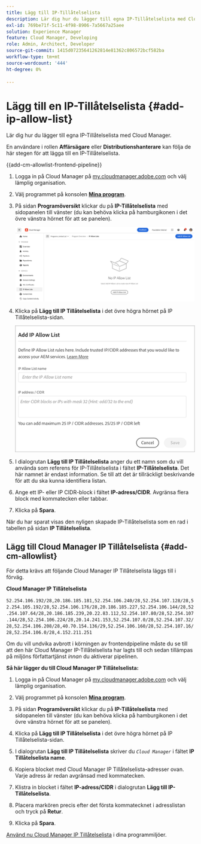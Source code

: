 ```yaml
---
title: Lägg till IP-Tillåtelselista
description: Lär dig hur du lägger till egna IP-Tillåtelselista med Cloud Manager.
exl-id: 769be71f-5c11-4f98-8906-7a5667a25aee
solution: Experience Manager
feature: Cloud Manager, Developing
role: Admin, Architect, Developer
source-git-commit: 1415d07235641262814e81362c806572bcf582ba
workflow-type: tm+mt
source-wordcount: '444'
ht-degree: 0%

---
```



# Lägg till en IP-Tillåtelselista {#add-ip-allow-list}

Lär dig hur du lägger till egna IP-Tillåtelselista med Cloud Manager.

En användare i rollen **Affärsägare** eller **Distributionshanterare** kan följa de här stegen för att lägga till en IP-Tillåtelselista.

{{add-cm-allowlist-frontend-pipeline}}

1. Logga in på Cloud Manager på [my.cloudmanager.adobe.com](https://my.cloudmanager.adobe.com/) och välj lämplig organisation.

1. Välj programmet på konsolen **[Mina program](/help/implementing/cloud-manager/navigation.md#my-programs)**.

1. På sidan **Programöversikt** klickar du på **IP-Tillåtelselista** med sidopanelen till vänster (du kan behöva klicka på hamburgikonen i det övre vänstra hörnet för att se panelen).

   ![Alternativet IP-Tillåtelselista på sidpanelen](/help/implementing/cloud-manager/assets/ip-allow-list/ip-allow-list-create.png)

1. Klicka på **Lägg till IP Tillåtelselista** i det övre högra hörnet på IP Tillåtelselista-sidan.

   ![Dialogrutan Lägg till IP-Tillåtelselista](/help/implementing/cloud-manager/assets/ip-allow-list/ip-allow-list-create02.png)

1. I dialogrutan **Lägg till IP Tillåtelselista** anger du ett namn som du vill använda som referens för IP-Tillåtelselista i fältet **IP-Tillåtelselista**. Det här namnet är endast information. Se till att det är tillräckligt beskrivande för att du ska kunna identifiera listan.

1. Ange ett IP- eller IP CIDR-block i fältet **IP-adress/CIDR**. Avgränsa flera block med kommatecken eller tabbar.

1. Klicka på **Spara**.

När du har sparat visas den nyligen skapade IP-Tillåtelselista som en rad i tabellen på sidan **IP Tillåtelselista**.

## Lägg till Cloud Manager IP Tillåtelselista {#add-cm-allowlist}

För detta krävs att följande Cloud Manager IP Tillåtelselista läggs till i förväg.

**Cloud Manager IP Tillåtelselista**

`52.254.106.192/28,20.186.185.181,52.254.106.240/28,52.254.107.128/28,52.254.105.192/28,52.254.106.176/28,20.186.185.227,52.254.106.144/28,52.254.107.64/28,20.186.185.239,20.22.83.112,52.254.107.80/28,52.254.107.144/28,52.254.106.224/28,20.14.241.153,52.254.107.0/28,52.254.107.32/28,52.254.106.208/28,40.70.154.136/29,52.254.106.160/28,52.254.107.16/28,52.254.106.0/28,4.152.211.251`

Om du vill undvika avbrott i körningen av frontendpipeline måste du se till att den här Cloud Manager IP-Tillåtelselista har lagts till och sedan tillämpas på miljöns författartjänst *innan* du aktiverar pipelinen.

**Så här lägger du till Cloud Manager IP Tillåtelselista:**

1. Logga in på Cloud Manager på [my.cloudmanager.adobe.com](https://my.cloudmanager.adobe.com/) och välj lämplig organisation.

1. Välj programmet på konsolen **[Mina program](/help/implementing/cloud-manager/navigation.md#my-programs)**.

1. På sidan **Programöversikt** klickar du på **IP-Tillåtelselista** med sidopanelen till vänster (du kan behöva klicka på hamburgikonen i det övre vänstra hörnet för att se panelen).

1. Klicka på **Lägg till IP Tillåtelselista** i det övre högra hörnet på IP Tillåtelselista-sidan.

1. I dialogrutan **Lägg till IP Tillåtelselista** skriver du *`Cloud Manager`* i fältet **IP Tillåtelselista name**.

1. Kopiera blocket med Cloud Manager IP Tillåtelselista-adresser ovan. Varje adress är redan avgränsad med kommatecken.

1. Klistra in blocket i fältet **IP-adress/CIDR** i dialogrutan **Lägg till IP-Tillåtelselista**.

1. Placera markören precis efter det första kommatecknet i adresslistan och tryck på **Retur**.

1. Klicka på **Spara**.

[Använd nu Cloud Manager IP Tillåtelselista](/help/implementing/cloud-manager/ip-allow-lists/apply-allow-list.md) i dina programmiljöer.



